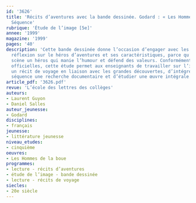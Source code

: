 ```yaml
---
id: '3626'
title: 'Récits d’aventures avec la bande dessinée. Godard : « Les Hommes de la boue ».
  Séquence'
rubrique: 'Étude de l’image [5e]'
annee: '1999'
magazine: '1999'
pages: '40'
description: 'Cette bande dessinée donne l’occasion d’engager avec les élèves une
  réflexion sur le héros d’aventures et ses caractéristiques, parce qu’elle met en
  scène un héros qui manie l’humour et défend des valeurs. Conformément aux Instructions
  officielles, cette étude permet aux enseignants de travailler sur l’image, d’aborder
  un récit de voyage en liaison avec les grandes découvertes, d’intégrer dans une
  séquence une recherche documentaire et d’étudier une œuvre intégrale.'
article_pdf: '3626.pdf'
revue: 'L’école des lettres des collèges'
auteurs:
- Laurent Guyon
- Daniel Salles
auteur_jeunesse:
- Godard
disciplines:
- français
jeunesse:
- littérature jeunesse
niveau_etudes:
- cinquième
oeuvres:
- Les Hommes de la boue
programmes:
- lecture - récits d’aventures
- étude de l’image - bande dessinée
- lecture - récits de voyage
siecles:
- 20e siècle
---
```

